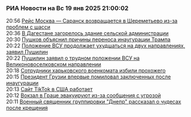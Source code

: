<h3>РИА Новости на Вс 19 янв 2025 21:00:02</h3>
<div class="rssn table">
  <span class="smaller gray hspace">20:56</span> <a class="nodecor" href="https://ria.ru/20250119/samolet-1994516056.html">Рейс Москва — Саранск возвращается в Шереметьево из-за проблем с шасси</a>
</div>
<div class="rssn table">
  <span class="smaller gray hspace">20:36</span> <a class="nodecor" href="https://ria.ru/20250119/pozhar-1994515396.html">В Дагестане загорелось здание сельской администрации</a>
</div>
<div class="rssn table">
  <span class="smaller gray hspace">20:30</span> <a class="nodecor" href="https://ria.ru/20250119/inauguratsiya-1994514962.html">Пушков объяснил причины переноса инаугурации Трампа</a>
</div>
<div class="rssn table">
  <span class="smaller gray hspace">20:22</span> <a class="nodecor" href="https://ria.ru/20250119/vsu-1994513839.html">Положение ВСУ продолжает ухудшаться на двух направлениях, заявил Пушилин</a>
</div>
<div class="rssn table">
  <span class="smaller gray hspace">20:22</span> <a class="nodecor" href="https://ria.ru/20250119/pushilin-1994513697.html">Пушилин заявил о трудном положении ВСУ на Великоновоселковском направлении</a>
</div>
<div class="rssn table">
  <span class="smaller gray hspace">20:18</span> <a class="nodecor" href="https://ria.ru/20250119/ukraina-1994513356.html">Сотрудники харьковского военкомата избили прохожего</a>
</div>
<div class="rssn table">
  <span class="smaller gray hspace">20:15</span> <a class="nodecor" href="https://ria.ru/20250119/pomilovanie-1994512875.html">Президент Грузии впервые помиловал заключенных после инаугурации</a>
</div>
<div class="rssn table">
  <span class="smaller gray hspace">20:13</span> <a class="nodecor" href="https://ria.ru/20250119/tiktok-1994512684.html">Сайт TikTok в США работает</a>
</div>
<div class="rssn table">
  <span class="smaller gray hspace">20:12</span> <a class="nodecor" href="https://ria.ru/20250119/avstriya-1994512245.html">Вокзал в Граце эвакуируют из-за сообщения с угрозой</a>
</div>
<div class="rssn table">
  <span class="smaller gray hspace">20:11</span> <a class="nodecor" href="https://ria.ru/20250119/kreschenie-1994512067.html">Военный священник группировки "Днепр" рассказал о чудесах после крещения</a>
</div>